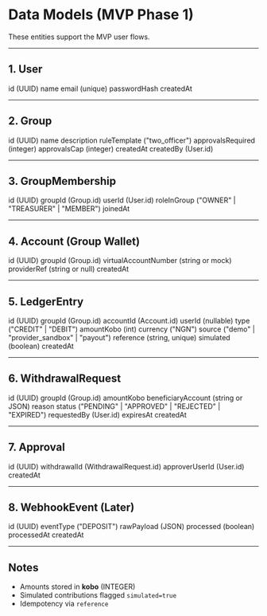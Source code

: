 # Data Models (MVP Phase 1)

These entities support the MVP user flows.

---

## 1. User

id (UUID) name email (unique) passwordHash createdAt

---

## 2. Group

id (UUID) name description ruleTemplate ("two_officer") approvalsRequired (integer) approvalsCap (integer) createdAt createdBy (User.id)

---

## 3. GroupMembership

id (UUID) groupId (Group.id) userId (User.id) roleInGroup ("OWNER" | "TREASURER" | "MEMBER") joinedAt

---

## 4. Account (Group Wallet)

id (UUID) groupId (Group.id) virtualAccountNumber (string or mock) providerRef (string or null) createdAt

---

## 5. LedgerEntry

id (UUID) groupId (Group.id) accountId (Account.id) userId (nullable) type ("CREDIT" | "DEBIT") amountKobo (int) currency ("NGN") source ("demo" | "provider_sandbox" | "payout") reference (string, unique) simulated (boolean) createdAt

---

## 6. WithdrawalRequest

id (UUID) groupId (Group.id) amountKobo beneficiaryAccount (string or JSON) reason status ("PENDING" | "APPROVED" | "REJECTED" | "EXPIRED") requestedBy (User.id) expiresAt createdAt

---

## 7. Approval

id (UUID) withdrawalId (WithdrawalRequest.id) approverUserId (User.id) createdAt

---

## 8. WebhookEvent (Later)

id (UUID) eventType ("DEPOSIT") rawPayload (JSON) processed (boolean) processedAt createdAt

---

## Notes
- Amounts stored in **kobo** (INTEGER)
- Simulated contributions flagged `simulated=true`
- Idempotency via `reference`
